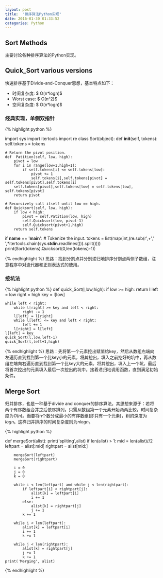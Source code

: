 ```yaml
---
layout: post
title:  "排序算法Python实现"
date: 2016-01-30 01:33:52
categories: Python
---
```

## Sort Methods
主要讨论各种排序算法的Python实现。

## Quick_Sort various versions
快速排序基于Divide-and-Conquer思想，基本特点如下：

*  时间复杂度: $ O(n*logn)$ 
*  Worst case: $ O(n^2)$ 
*  空间复杂度: $ O(n*logn)$ 

### 经典实现，单侧双指针
{% highlight python %}

import sys
import itertools
import re
class Sort(object):
	def __init__(self, tokens):
		self.tokens = tokens

	# Return the pivot position.
	def  Patition(self, low, high):
		pivot = low
		for i in range(low+1,high+1):
			if self.tokens[i] <= self.tokens[low]:
				pivot += 1
				self.tokens[i],self.tokens[pivot] = self.tokens[pivot],self.tokens[i]
		self.tokens[pivot],self.tokens[low] = self.tokens[low], self.tokens[pivot]
		return pivot

	# Recursively call itself until low == high.
	def Quicksort(self, low, high):
		if low < high:
			pivot = self.Patition(low, high)
			self.Quicksort(low, pivot-1)
			self.Quicksort(pivot+1,high)
		return self.tokens

if __name__ == '__main__':
	# Tokenize the input.
	tokens = list(map(int,(re.sub(r',+',' ',*itertools.chain(sys.__stdin__.readlines())).split())))
	print(Sort(tokens).Quicksort(0,len(tokens)-1))

{% endhighlight %}
思路：找到分割点并分别递归地排序分割点两侧子数组，注意程序中对迭代器和正则表达式的使用。

### 挖坑法
{% highlight python %}
def quick_Sort(l,low,high):
	if low >= high:
		return l
	left  = low
	right = high
	key   = l[low]

	while left < right:
		while l[right] >= key and left < right:
			right -= 1
		l[left] = l[right]
		while l[left] <= key and left < right:
			left += 1
		l[right] = l[left]
	l[left] = key
	quick_Sort(l,low,left-1)
	quick_Sort(l,left+1,high)

{% endhighlight %}
思路：先将第一个元素挖出赋值给key，然后从数组右端向左遍历直到找到第一个比key小的元素，将其挖出，填入之前挖好的坑中，再从数组左端向右遍历直到找到第一个比key大的元素，将其挖出，填入上一个坑，最后将首次挖出的元素填入最后一次挖出的坑中。接着递归地调用函数，直到满足初始条件。

## Merge Sort
归并排序，也是一种基于divide and conquer的排序算法。其思想来源于：若将两个有序数组合并之后依序排列，只需从数组第一个元素开始两两比较，时间复杂度为$O(n)$。而要将n个数分成最小的有序数组(即只有一个元素)，树的深度为$logn$。这样归并排序的时间复杂度则为$nlogn$。

{% highlight python %}

def mergeSort(alist):
	print('spliting',alist)
	if len(alist) > 1:
		mid 		= len(alist)//2
		leftpart 	= alist[:mid]
		rightpart 	= alist[mid:]

		mergeSort(leftpart)
		mergeSort(rightpart)

		i = 0
		j = 0
		k = 0

		while i < len(leftpart) and while j < len(rightpart):
			if leftpart[i] < rightpart[j]:
				alist[k] = leftpart[i]
				i += 1
			else:
				alist[k] = rightpart[j]
				j += 1
			k += 1

		while i < len(leftpart):
			alist[k] = leftpart[i]
			i += 1
			k += 1

		while j < len(rightpart):
			alist[k] = rightpart[j]
			j += 1
			k += 1
	print('Merging', alist)

{% endhighlight %}







